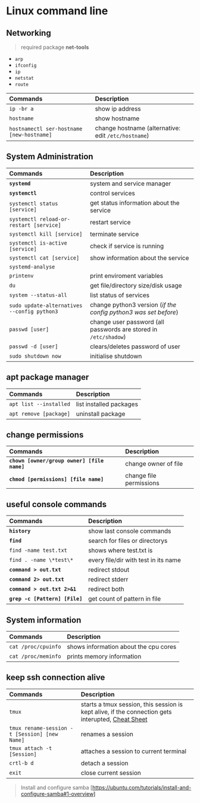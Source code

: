 # Linux command line

## Networking
> required package **net-tools**
 - `arp`
 - `ifconfig`
 - `ip`
 - `netstat`
 - `route`

| Commands                                    | Description
| :---                                        | :---
| `ip -br a`                                  | show ip address
| `hostname`                                  | show hostname
| `hostnamectl ser-hostname [new-hostname]`   | change hostname (alternative: edit `/etc/hostname`)


## System Administration
| Commands                                    | Description
| :---                                        | :---
|**`systemd`**                                | system and service manager
|**`systemctl`**                              | control services
|`systemctl status [service]`                 | get status information about the service
|`systemctl reload-or-restart [service]`      | restart service
|`systemctl kill [service]`                   | terminate service
|`systemctl is-active [service]`              | check if service is running
| `systemctl cat [service]`                   | show information about the service
| `systemd-analyse`                           |
| `printenv`                                  | print enviroment variables
| `du`                                        | get file/directory size/disk usage
| `system --status-all`                       | list status of services
| `sudo update-alternatives --config python3` | change python3 version (*if the config python3 was set before*)
| `passwd [user]`                             | change user password (all passwords are stored in `/etc/shadow`)
| `passwd -d [user]`                          | clears/deletes password of user
| `sudo shutdown now`                         | initialise shutdown

## apt package manager
| Commands                                    | Description
| :---                                        | :---
| `apt list --installed`                      | list installed packages
| `apt remove [package]`                      | uninstall package

## change permissions
| Commands                                    | Description
| :---                                        | :---
| **`chown [owner/group owner] [file name]`** | change owner of file
| **`chmod [permissions] [file name]`**       | change file permissions


## useful console commands
| Commands                                    | Description
| :---                                        | :---
|**`history`**                                | show last console commands
|**`find`**                                   | search for files or directorys 
|`find -name test.txt`                        | shows where test.txt is
|`find . -name \*test\*`                      | every file/dir with test in its name 
|**`command > out.txt`**                      | redirect stdout
|**`command 2> out.txt`**                     | redirect stderr
|**`command > out.txt 2>&1`**                 | redirect both
**`grep -c [Pattern] [File]`**                 | get count of pattern in file

## System information
| Commands                                    | Description
| :---                                        | :---
| `cat /proc/cpuinfo`                         | shows information about the cpu cores
| `cat /proc/meminfo`                         | prints memory information


## keep ssh connection alive

| Commands                                    | Description
| :---                                        | :---
| `tmux`                                      | starts a tmux session, this session is kept alive, if the connection gets interupted, [Cheat Sheet](https://tmuxcheatsheet.com)
| `tmux rename-session -t [Session] [new Name]` | renames a session
| `tmux attach -t [Session]`                  | attaches a session to current terminal
| `crtl-b d`                                  | detach a session
| `exit`                                      | close current session

> Install and configure samba [https://ubuntu.com/tutorials/install-and-configure-samba#1-overview]